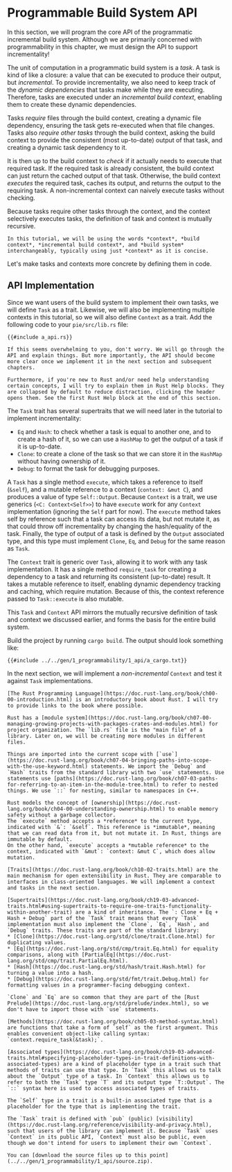 # Programmable Build System API

In this section, we will program the core API of the programmatic incremental build system.
Although we are primarily concerned with programmability in this chapter, we must design the API to support incrementality!

The unit of computation in a programmatic build system is a _task_.
A task is kind of like a closure: a value that can be executed to produce their output, but _incremental_.
To provide incrementality, we also need to keep track of the _dynamic dependencies_ that tasks make while they are executing.
Therefore, tasks are executed under an _incremental build context_, enabling them to create these dynamic dependencies.

Tasks _require_ files through the build context, creating a dynamic file dependency, ensuring the task gets re-executed when that file changes.
Tasks also _require other tasks_ through the build context, asking the build context to provide the consistent (most up-to-date) output of that task, and creating a dynamic task dependency to it.

It is then up to the build context to _check_ if it actually needs to execute that required task.
If the required task is already consistent, the build context can just return the cached output of that task.
Otherwise, the build context _executes_ the required task, caches its output, and returns the output to the requiring task.
A non-incremental context can naively execute tasks without checking.

Because tasks require other tasks through the context, and the context selectively executes tasks, the definition of task and context is mutually recursive.

```admonish abstract title="Context"
In this tutorial, we will be using the words *context*, *build context*, *incremental build context*, and *build system* interchangeably, typically using just *context* as it is concise.
```

Let's make tasks and contexts more concrete by defining them in code.

## API Implementation

Since we want users of the build system to implement their own tasks, we will define `Task` as a trait.
Likewise, we will also be implementing multiple contexts in this tutorial, so we will also define `Context` as a trait.
Add the following code to your `pie/src/lib.rs` file:

```rust,
{{#include a_api.rs}}
```

```admonish tip
If this seems overwhelming to you, don't worry. We will go through the API and explain things. But more importantly, the API should become more clear once we implement it in the next section and subsequent chapters.

Furthermore, if you're new to Rust and/or need help understanding certain concepts, I will try to explain them in Rust Help blocks. They are collapsed by default to reduce distraction, clicking the header opens them. See the first Rust Help block at the end of this section.
```

The `Task` trait has several supertraits that we will need later in the tutorial to implement incrementality:

* `Eq` and `Hash`: to check whether a task is equal to another one, and to create a hash of it, so we can use
  a `HashMap` to get the output of a task if it is up-to-date.
* `Clone`: to create a clone of the task so that we can store it in the `HashMap` without having ownership of it.
* `Debug`: to format the task for debugging purposes.

A `Task` has a single method `execute`, which takes a reference to itself (`&self`), and a mutable reference to a context (`context: &mut C`), and produces a value of type `Self::Output`.
Because `Context` is a trait, we use generics (`<C: Context<Self>>`) to have `execute` work for any `Context` implementation (ignoring the `Self` part for now).
The `execute` method takes self by reference such that a task can access its data, but not mutate it, as that could throw off incrementality by changing the hash/equality of the task.
Finally, the type of output of a task is defined by the `Output` associated type, and this type must implement `Clone`, `Eq`, and `Debug` for the same reason as `Task`.

The `Context` trait is generic over `Task`, allowing it to work with any task implementation.
It has a single method `require_task` for creating a dependency to a task and returning its consistent (up-to-date) result.
It takes a mutable reference to itself, enabling dynamic dependency tracking and caching, which require mutation.
Because of this, the context reference passed to `Task::execute` is also mutable.

This `Task` and `Context` API mirrors the mutually recursive definition of task and context we discussed earlier, and forms the basis for the entire build system.

Build the project by running `cargo build`.
The output should look something like:

```shell,
{{#include ../../gen/1_programmability/1_api/a_cargo.txt}}
```

In the next section, we will implement a _non-incremental_ `Context` and test it against `Task` implementations.

```admonish tip title="Rust Help: Modules, Imports, Ownership, Traits, Methods, Supertraits, Associated Types, Visibility" collapsible=true
[The Rust Programming Language](https://doc.rust-lang.org/book/ch00-00-introduction.html) is an introductory book about Rust. I will try to provide links to the book where possible.

Rust has a [module system](https://doc.rust-lang.org/book/ch07-00-managing-growing-projects-with-packages-crates-and-modules.html) for project organization. The `lib.rs` file is the "main file" of a library. Later on, we will be creating more modules in different files.

Things are imported into the current scope with [`use`](https://doc.rust-lang.org/book/ch07-04-bringing-paths-into-scope-with-the-use-keyword.html) statements. We import the `Debug` and `Hash` traits from the standard library with two `use` statements. Use statements use [paths](https://doc.rust-lang.org/book/ch07-03-paths-for-referring-to-an-item-in-the-module-tree.html) to refer to nested things. We use `::` for nesting, similar to namespaces in C++.

Rust models the concept of [ownership](https://doc.rust-lang.org/book/ch04-00-understanding-ownership.html) to enable memory safety without a garbage collector.
The `execute` method accepts a *reference* to the current type, indicated with `&`: `&self`. This reference is *immutable*, meaning that we can read data from it, but not mutate it. In Rust, things are immutable by default.
On the other hand, `execute` accepts a *mutable reference* to the context, indicated with `&mut`: `context: &mut C`, which does allow mutation.

[Traits](https://doc.rust-lang.org/book/ch10-02-traits.html) are the main mechanism for open extensibility in Rust. They are comparable to interfaces in class-oriented languages. We will implement a context and tasks in the next section.

[Supertraits](https://doc.rust-lang.org/book/ch19-03-advanced-traits.html#using-supertraits-to-require-one-traits-functionality-within-another-trait) are a kind of inheritance. The `: Clone + Eq + Hash + Debug` part of the `Task` trait means that every `Task` implementation must also implement the `Clone`, `Eq`, `Hash`, and `Debug` traits. These traits are part of the standard library:
* [Clone](https://doc.rust-lang.org/std/clone/trait.Clone.html) for duplicating values.
* [Eq](https://doc.rust-lang.org/std/cmp/trait.Eq.html) for equality comparisons, along with [PartialEq](https://doc.rust-lang.org/std/cmp/trait.PartialEq.html).
* [Hash](https://doc.rust-lang.org/std/hash/trait.Hash.html) for turning a value into a hash.
* [Debug](https://doc.rust-lang.org/std/fmt/trait.Debug.html) for formatting values in a programmer-facing debugging context.

`Clone` and `Eq` are so common that they are part of the [Rust Prelude](https://doc.rust-lang.org/std/prelude/index.html), so we don't have to import those with `use` statements.

[Methods](https://doc.rust-lang.org/book/ch05-03-method-syntax.html) are functions that take a form of `self` as the first argument. This enables convenient object-like calling syntax: `context.require_task(&task);`.

[Associated types](https://doc.rust-lang.org/book/ch19-03-advanced-traits.html#specifying-placeholder-types-in-trait-definitions-with-associated-types) are a kind of placeholder type in a trait such that methods of traits can use that type. In `Task` this allows us to talk about the `Output` type of a task. In `Context` this allows us to refer to both the `Task` type `T` and its output type `T::Output`. The `::` syntax here is used to access associated types of traits.

The `Self` type in a trait is a built-in associated type that is a placeholder for the type that is implementing the trait.

The `Task` trait is defined with `pub` (public) [visibility](https://doc.rust-lang.org/reference/visibility-and-privacy.html), such that users of the library can implement it. Because `Task` uses `Context` in its public API, `Context` must also be public, even though we don't intend for users to implement their own `Context`. 
```

```admonish example title="Download source code" collapsible=true
You can [download the source files up to this point](../../gen/1_programmability/1_api/source.zip).
```
